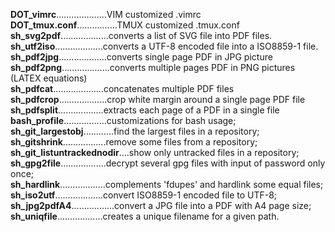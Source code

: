 **DOT_vimrc**....................VIM customized .vimrc</br>
**DOT_tmux.conf**................TMUX customized .tmux.conf</br>
**sh_svg2pdf**...................converts a list of SVG file into PDF files.</br>
**sh_utf2iso**...................converts a UTF-8 encoded file into a ISO8859-1 file.</br>
**sh_pdf2jpg**...................converts single page PDF in JPG picture</br>
**sh_pdf2png**...................converts multiple pages PDF in PNG pictures (LATEX equations)</br>
**sh_pdfcat**....................concatenates multiple PDF files</br>
**sh_pdfcrop**...................crop white margin around a single page PDF file</br>
**sh_pdfsplit**..................extracts each page of a PDF in a single file</br>
**bash_profile**.................customizations for bash usage;</br>
**sh_git_largestobj**............find the largest files in a repository;</br>
**sh_gitshrink**.................remove some files from a repository;</br>
**sh_git_listuntrackednodir**....show only untracked files in a repository;</br>
**sh_gpg2file**..................decrypt several gpg files with input of password only once;</br>
**sh_hardlink**..................complements 'fdupes' and hardlink some equal files;</br>
**sh_iso2utf**...................convert ISO8859-1 encoded file to UTF-8;</br>
**sh_jpg2pdfA4**.................convert a JPG file into a PDF with A4 page size;</br>
**sh_uniqfile**..................creates a unique filename for a given path.
